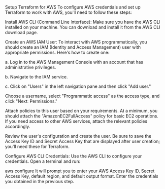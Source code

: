 Setup Terraform for AWS
To configure AWS credentials and set up Terraform to work with AWS, you'll need to follow these steps:

Install AWS CLI (Command Line Interface):
Make sure you have the AWS CLI installed on your machine. You can download and install it from the AWS CLI download page.

Create an AWS IAM User:
To interact with AWS programmatically, you should create an IAM (Identity and Access Management) user with appropriate permissions. Here's how to create one:

a. Log in to the AWS Management Console with an account that has administrative privileges.

b. Navigate to the IAM service.

c. Click on "Users" in the left navigation pane and then click "Add user."

Choose a username, select "Programmatic access" as the access type, and click "Next: Permissions."

Attach policies to this user based on your requirements. At a minimum, you should attach the "AmazonEC2FullAccess" policy for basic EC2 operations. If you need access to other AWS services, attach the relevant policies accordingly.

Review the user's configuration and create the user. Be sure to save the Access Key ID and Secret Access Key that are displayed after user creation; you'll need these for Terraform.

Configure AWS CLI Credentials:
Use the AWS CLI to configure your credentials. Open a terminal and run:

aws configure
It will prompt you to enter your AWS Access Key ID, Secret Access Key, default region, and default output format. Enter the credentials you obtained in the previous step.

